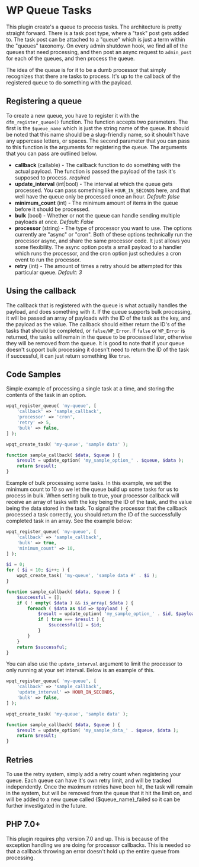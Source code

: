 # WP Queue Tasks
This plugin create's a queue to process tasks. The architecture is pretty straight forward. There is a task post type, where a "task" post gets added to. The task post can be attached to a "queue" which is just a term within the "queues" taxonomy. On every admin shutdown hook, we find all of the queues that need processing, and then post an async request to `admin_post` for each of the queues, and then process the queue.

The idea of the queue is for it to be a dumb processor that simply recognizes that there are tasks to process. It's up to the callback of the registered queue to do something with the payload.

## Registering a queue
To create a new queue, you have to register it with the `dfm_register_queue()` function. The function accepts two parameters. The first is the `$queue_name` which is just the string name of the queue. It should be noted that this name should be a slug-friendly name, so it shouln't have any uppercase letters, or spaces. The second parameter that you can pass to this function is the arguments for registering the queue. The arguments that you can pass are outlined below.
- **callback** (callable) - The callback function to do something with the actual payload. The function is passed the payload of the task it's supposed to process. *required*
- **update_interval** (int|bool) - The interval at which the queue gets processed. You can pass something like `HOUR_IN_SECONDS` here, and that well have the queue only be processed once an hour. _Default: false_
- **minimum_count** (int) - The minimum amount of items in the queue before it should be processed.
- **bulk** (bool) - Whether or not the queue can handle sending multiple payloads at once. _Default: False_
- **processor** (string) - The type of processor you want to use. The options currently are "async" or "cron". Both of these options technically run the processor async, and share the same processor code. It just allows you some flexibility. The async option posts a small payload to a handler which runs the processor, and the cron option just schedules a cron event to run the processor.
- **retry** (int) - The amount of times a retry should be attempted for this particular queue. _Default: 3_

## Using the callback
The callback that is registered with the queue is what actually handles the payload, and does something with it. If the queue supports bulk processing, it will be passed an array of payloads with the ID of the task as the key, and the payload as the value. The callback should either return the ID's of the tasks that should be completed, or `false/WP_Error`. If `false` or `WP_Error` is returned, the tasks will remain in the queue to be processed later, otherwise they will be removed from the queue. It is good to note that if your queue doesn't support bulk processing it doesn't need to return the ID of the task if successful, it can just return something like `true`.

## Code Samples
Simple example of processing a single task at a time, and storing the contents of the task in an option.
```php
wpqt_register_queue( 'my-queue', [
    'callback' => 'sample_callback',
    'processor' => 'cron',
    'retry' => 5,
    'bulk' => false,
] );

wpqt_create_task( 'my-queue', 'sample data' );

function sample_callback( $data, $queue ) {
    $result = update_option( 'my_sample_option_' . $queue, $data );
    return $result;
}
```
Example of bulk processing some tasks. In this example, we set the minimum count to 10 so we let the queue build up some tasks for us to process in bulk. When setting bulk to true, your processor callback will receive an array of tasks with the key being the ID of the task, and the value being the data stored in the task. To signal the processor that the callback processed a task correctly, you should return the ID of the successfully completed task in an array. See the example below:
```php
wpqt_register_queue( 'my-queue', [
    'callback' => 'sample_callback',
    'bulk' => true,
    'minimum_count' => 10,
] );

$i = 0;
for ( $i < 10; $i++; ) {
    wpgt_create_task( 'my-queue', 'sample data #' . $i );
}

function sample_callback( $data, $queue ) {
    $successful = [];
    if ( ! empty( $data ) && is_array( $data ) {
        foreach ( $data as $id => $payload ) {
            $result = update_option( 'my_sample_option_' . $id, $payload );
            if ( true === $result ) {
                $successful[] = $id;
            }
        }
    }
    return $successful;
}
```
You can also use the `update_interval` argument to limit the processor to only running at your set interval. Below is an example of this.
```php
wpqt_register_queue( 'my-queue', [
    'callback' => 'sample_callback',
    'update_interval' => HOUR_IN_SECONDS,
    'bulk' => false,
] );

wpqt_create_task( 'my-queue', 'sample data' );

function sample_callback( $data, $queue ) {
    $result = update_option( 'my_sample_data_' . $queue, $data );
    return $result;
}
```

## Retries
To use the retry system, simply add a retry count when registering your queue. Each queue can have it's own retry limit, and will be tracked independently. Once the maximum retries have been hit, the task will remain in the system, but will be removed from the queue that it hit the limit on, and will be added to a new queue called {$queue_name}_failed so it can be further investigated in the future.

## PHP 7.0+
This plugin requires php version 7.0 and up. This is because of the exception handling we are doing for processor callbacks. This is needed so that a callback throwing an error doesn't hold up the entire queue from processing.